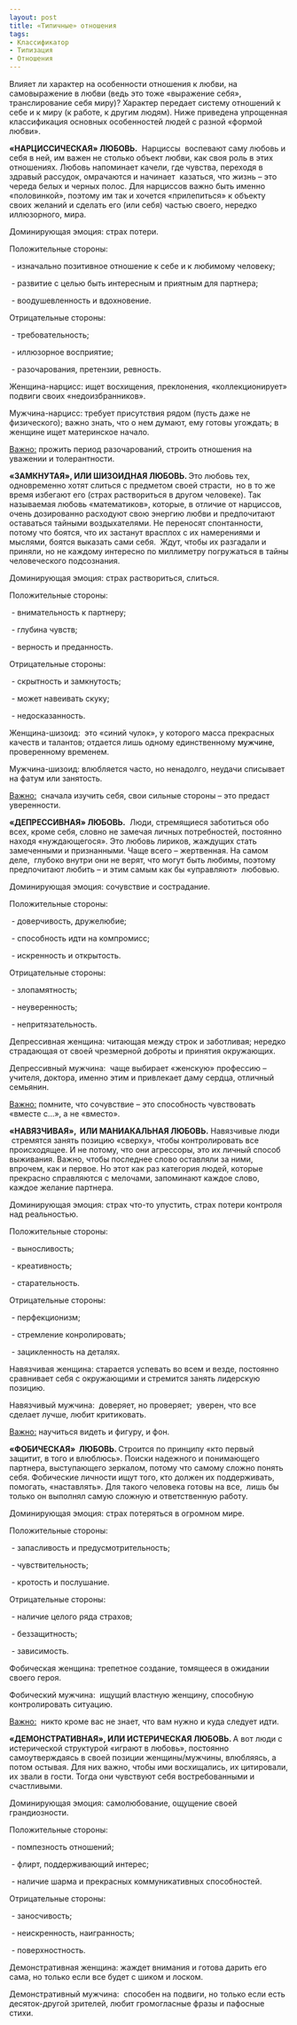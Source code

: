 ```yaml
---
layout: post
title: «Типичные» отношения
tags:
- Классификатор
- Типизация
- Отношения
---
```

<p class="page-intro">Влияет ли характер на особенности отношения к любви, на самовыражение в любви (ведь это тоже «выражение себя», транслирование себя миру)?
Характер передает систему отношений к себе и к миру (к работе, к другим людям). Ниже приведена упрощенная классификация основных особенностей людей с разной «формой любви».</p>

<p><b>«НАРЦИССИЧЕСКАЯ» ЛЮБОВЬ.</b>&nbsp; Нарциссы&nbsp; воспевают саму любовь и себя в ней, им важен не столько объект любви, как своя роль в этих отношениях. Любовь напоминает качели, где чувства, переходя в здравый рассудок, омрачаются и начинает &nbsp;казаться, что жизнь – это череда белых и черных полос. Для нарциссов важно быть именно «половинкой», поэтому им так и хочется «прилепиться» к объекту своих желаний и сделать его (или себя) частью своего, нередко иллюзорного, мира.</p><p>Доминирующая эмоция: страх потери.</p><p>Положительные стороны:</p><p>&nbsp;- изначально позитивное отношение к себе и к любимому человеку;</p><p>&nbsp;- развитие с целью быть интересным и приятным для партнера;</p><p>&nbsp;- воодушевленность и вдохновение.</p><p>Отрицательные стороны:</p><p>&nbsp;- требовательность;</p><p>&nbsp;- иллюзорное восприятие;</p><p>&nbsp;- разочарования, претензии, ревность.</p><p>Женщина-нарцисс: ищет восхищения, преклонения, «коллекционирует» подвиги своих «недоизбранников».</p><p>Мужчина-нарцисс: требует присутствия рядом (пусть даже не физического); важно знать, что о нем думают, ему готовы угождать; в женщине ищет материнское начало.</p><p><u>Важно:</u> прожить период разочарований, строить отношения на уважении и толерантности.</p><p><b>«ЗАМКНУТАЯ», ИЛИ ШИЗОИДНАЯ ЛЮБОВЬ. </b>Это любовь тех, одновременно хотят слиться с предметом своей страсти, &nbsp;но в то же время избегают его (страх раствориться в другом человеке). Так называемая любовь «математиков», которые, в отличие от нарциссов, очень дозированно расходуют свою энергию любви и предпочитают оставаться тайными воздыхателями. Не переносят спонтанности, потому что боятся, что их застанут врасплох с их намерениями и мыслями, боятся выказать сами себя. &nbsp;Ждут, чтобы их разгадали и приняли, но не каждому интересно по миллиметру погружаться в тайны человеческого подсознания.</p><p>Доминирующая эмоция: страх раствориться, слиться.</p><p>Положительные стороны:</p><p>&nbsp;- внимательность к партнеру;</p><p>&nbsp;- глубина чувств;</p><p>&nbsp;- верность и преданность.</p><p>Отрицательные стороны:</p><p>&nbsp;- скрытность и замкнутость;</p><p>&nbsp;- может навеивать скуку;</p><p>&nbsp;- недосказанность.</p><p>Женщина-шизоид:&nbsp; это «синий чулок», у которого масса прекрасных качеств и талантов; отдается лишь одному единственному <a href="http://www.manheart.ru" target="_blank" style="text-decoration: none; color: #000;">мужчине</a>, проверенному временем.</p><p>Мужчина-шизоид: влюбляется часто, но ненадолго, неудачи списывает на фатум или занятость.</p><p><u>Важно:</u> &nbsp;сначала изучить себя, свои сильные стороны – это предаст уверенности.</p><p><b>«ДЕПРЕССИВНАЯ» ЛЮБОВЬ.</b>&nbsp; Люди, стремящиеся заботиться обо всех, кроме себя, словно не замечая личных потребностей, постоянно находя «нуждающегося». Это любовь лириков, жаждущих стать замеченными и признанными. Чаще всего – жертвенная. На самом деле, &nbsp;глубоко внутри они не верят, что могут быть любимы, поэтому предпочитают любить – и этим самым как бы «управляют»&nbsp; любовью.</p><p>Доминирующая эмоция: сочувствие и сострадание.</p><p>Положительные стороны:</p><p>&nbsp;- доверчивость, дружелюбие;</p><p>&nbsp;- способность идти на компромисс;</p><p>&nbsp;- искренность и открытость.</p><p>Отрицательные стороны:</p><p>&nbsp;- злопамятность;</p><p>&nbsp;- неуверенность;</p><p>&nbsp;- непритязательность.</p><p>Депрессивная женщина: читающая между строк и заботливая; нередко страдающая от своей чрезмерной доброты и принятия окружающих.</p><p>Депрессивный мужчина:&nbsp; чаще выбирает «женскую» профессию – учителя, доктора, именно этим и привлекает даму сердца, отличный семьянин.</p><p><u>Важно:</u> помните, что сочувствие – это способность чувствовать «вместе с…», а не «вместо».</p><p><b>«НАВЯЗЧИВАЯ», &nbsp;ИЛИ МАНИАКАЛЬНАЯ ЛЮБОВЬ.</b> Навязчивые<i> </i>люди <i>&nbsp;</i>стремятся занять позицию «сверху», чтобы контролировать все происходящее. И не потому, что они агрессоры, это их личный способ выживания. Важно, чтобы последнее слово оставляли за ними, впрочем, как и первое. Но этот как раз категория людей, которые прекрасно справляются с мелочами, запоминают каждое слово, каждое желание партнера.</p><p>Доминирующая эмоция: страх что-то упустить, страх потери контроля над реальностью.</p><p>Положительные стороны:</p><p>&nbsp;- выносливость;</p><p>&nbsp;- креативность;</p><p>&nbsp;- старательность.</p><p>Отрицательные стороны:</p><p>&nbsp;- перфекционизм;</p><p>&nbsp;- стремление конролировать;</p><p>&nbsp;- зацикленность на деталях.</p><p>Навязчивая женщина: старается успевать во всем и везде, постоянно сравнивает себя с окружающими и стремится занять лидерскую позицию.</p><p>Навязчивый мужчина:&nbsp; доверяет, но проверяет;&nbsp; уверен, что все сделает лучше, любит критиковать.</p><p><u>Важно:</u> научиться видеть и фигуру, и фон.</p><p><b>«ФОБИЧЕСКАЯ»&nbsp; ЛЮБОВЬ. </b>Строится по принципу «кто первый защитит, в того и влюблюсь». Поиски надежного и понимающего партнера, выступающего зеркалом, потому что самому сложно понять себя. Фобические<i> </i>личности<i> </i>ищут того, кто должен их поддерживать, помогать, «наставлять». Для такого человека готовы на все,&nbsp; лишь бы только он выполнял самую сложную и ответственную работу.</p><p>Доминирующая эмоция: страх потеряться в огромном мире.</p><p>Положительные стороны:</p><p>&nbsp;- запасливость и предусмотрительность;</p><p>&nbsp;- чувствительность;</p><p>&nbsp;- кротость и послушание.</p><p>Отрицательные стороны:</p><p>&nbsp;- наличие целого ряда страхов;</p><p>&nbsp;- беззащитность;</p><p>&nbsp;- зависимость.</p><p>Фобическая женщина: трепетное создание, томящееся в ожидании своего героя.</p><p>Фобический мужчина:&nbsp; ищущий властную женщину, способную контролировать ситуацию.</p><p><u>Важно:</u>&nbsp; никто кроме вас не знает, что вам нужно и куда следует идти.</p><p><b>«ДЕМОНСТРАТИВНАЯ», ИЛИ ИСТЕРИЧЕСКАЯ ЛЮБОВЬ. </b>А вот люди с<i> </i>истерической<i> </i>структурой «играют в любовь», постоянно самоутверждаясь в своей позиции женщины/мужчины, влюбляясь, а потом остывая. Для них важно, чтобы ими восхищались, их цитировали, их звали в гости. Тогда они чувствуют себя востребованными и счастливыми.</p><p>Доминирующая эмоция: самолюбование, ощущение своей грандиозности.</p><p>Положительные стороны:</p><p>&nbsp;- помпезность отношений;</p><p>&nbsp;- флирт, поддерживающий интерес;</p><p>&nbsp;- наличие шарма и прекрасных коммуникативных способностей.</p><p>Отрицательные стороны:</p><p>&nbsp;- заносчивость;</p><p>&nbsp;- неискренность, наигранность;</p><p>&nbsp;- поверхностность.</p><p>Демонстративная женщина: жаждет внимания и готова дарить его сама, но только если все будет с шиком и лоском.</p><p>Демонстративный мужчина:&nbsp; способен на подвиги, но только если есть десяток-другой зрителей, любит громогласные фразы и пафосные стихи.</p>